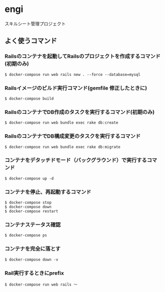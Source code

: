 # engi
スキルシート管理プロジェクト

## よく使うコマンド

### Railsのコンテナを起動してRailsのプロジェクトを作成するコマンド(初期のみ)

`$ docker-compose run web rails new . --force --database=mysql`

### Railsイメージのビルド実行コマンド(gemfile 修正したときに)
`$ docker-compose build`

### RailsのコンテナでDB作成のタスクを実行するコマンド(初期のみ)
`$ docker-compose run web bundle exec rake db:create`

### RailsのコンテナでDB構成変更のタスクを実行するコマンド
`$ docker-compose run web bundle exec rake db:migrate`

### コンテナをデタッチドモード（バックグラウンド）で実行するコマンド
`$ docker-compose up -d`

### コンテナを停止、再起動するコマンド
```
$ docker-compose stop
$ docker-compose down
$ docker-compose restart
```
### コンテナステータス確認
`$ docker-compose ps`

### コンテナを完全に落とす
`$ docker-compose down -v`

### Rail実行するときにprefix
`$ docker-compose run web rails 〜 `
